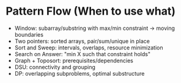 # Pattern Flow (When to use what)

- Window: subarray/substring with max/min constraint → moving boundaries
- Two pointers: sorted arrays, pair/sum/unique in place
- Sort and Sweep: intervals, overlaps, resource minimization
- Search on Answer: "min X such that constraint holds"
- Graph + Toposort: prerequisites/dependencies
- DSU: connectivity and grouping
- DP: overlapping subproblems, optimal substructure
